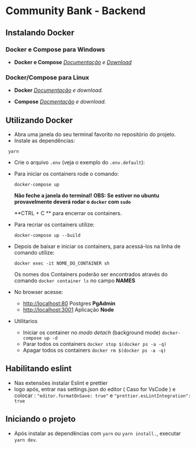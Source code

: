 # Community Bank - Backend

## Instalando Docker

### Docker e Compose para Windows

- **Docker e Compose** _[Documentação](https://docs.docker.com/docker-for-windows/install/ "Documentação Docker") e [Download](https://download.docker.com/win/stable/Docker%20for%20Windows%20Installer.exe "Página de download Docker e Compose")_

### Docker/Compose para Linux

- **Docker** _[Documentação](https://docs.docker.com/install/linux/docker-ee/ubuntu/) e download._

- **Compose** _[Docmentação](https://docs.docker.com/compose/install/) e download._

## Utilizando Docker

- Abra uma janela do seu terminal favorito no repositório do projeto.
- Instale as dependências:

```
 yarn
```

- Crie o arquivo `.env` (veja o exemplo do `.env.default`):
- Para iniciar os containers rode o comando:

  ```
  docker-compose up
  ```

  **Não feche a janela do terminal!**
  **OBS: Se estiver no ubuntu provavelmente deverá rodar o `docker` com `sudo`**

  **CTRL + C ** para encerrar os containers.

- Para recriar os containers utilize:

  ```
  docker-compose up --build
  ```

- Depois de baixar e iniciar os containers, para acessá-los na linha de comando utilize:

  ```
  docker exec -it NOME_DO_CONTAINER sh
  ```

  Os nomes dos Containers poderão ser encontrados através do comando `docker container ls` no campo **NAMES**

- No browser acesse:

  - [http://localhost:80](http://localhost:80) Postgres **PgAdmin**
  - [http://localhost:3001](http://localhost:3001) Aplicação **Node**

- Utilitarios
  - Iniciar os container no _modo detach_ (background mode) `docker-compose up -d`
  - Parar todos os containers `docker stop $(docker ps -a -q)`
  - Apagar todos os containers `docker rm $(docker ps -a -q)`

## Habilitando eslint

- Nas extensões instalar Eslint e prettier
- logo após, entrar nas settings.json do editor ( Caso for VsCode ) e colocar : `"editor.formatOnSave: true"` e `"prettier.esLintIntegration": true`

## Iniciando o projeto

- Após instalar as dependências com `yarn` ou `yarn install.`, executar `yarn dev`.
